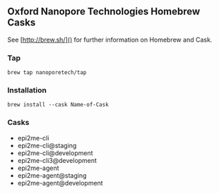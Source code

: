 ## Oxford Nanopore Technologies Homebrew Casks

See [http://brew.sh/]() for further information on Homebrew and Cask.

### Tap
```code
brew tap nanoporetech/tap
```

### Installation
```code
brew install --cask Name-of-Cask
```

### Casks
*  epi2me-cli
*  epi2me-cli@staging
*  epi2me-cli@development
*  epi2me-cli3@development
*  epi2me-agent
*  epi2me-agent@staging
*  epi2me-agent@development
